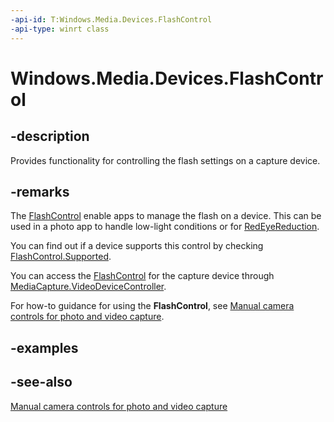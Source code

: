 ```yaml
---
-api-id: T:Windows.Media.Devices.FlashControl
-api-type: winrt class
---
```


<!-- Class syntax.
public class FlashControl : Windows.Media.Devices.IFlashControl, Windows.Media.Devices.IFlashControl2
-->

# Windows.Media.Devices.FlashControl

## -description
Provides functionality for controlling the flash settings on a capture device.

## -remarks
The [FlashControl](flashcontrol.md) enable apps to manage the flash on a device. This can be used in a photo app to handle low-light conditions or for [RedEyeReduction](flashcontrol_redeyereduction.md).

You can find out if a device supports this control by checking [FlashControl.Supported](flashcontrol_supported.md).

You can access the [FlashControl](flashcontrol.md) for the capture device through [MediaCapture.VideoDeviceController](../windows.media.capture/mediacapture_videodevicecontroller.md).

For how-to guidance for using the **FlashControl**, see [Manual camera controls for photo and video capture](https://msdn.microsoft.com/windows/uwp/audio-video-camera/capture-device-controls-for-photo-and-video-capture).

## -examples

## -see-also
[Manual camera controls for photo and video capture](https://msdn.microsoft.com/windows/uwp/audio-video-camera/capture-device-controls-for-photo-and-video-capture)